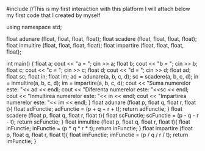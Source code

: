 #include <iostream> //This is my first interaction with this platform I will attach below my first code that I created by myself

using namespace std;

float adunare (float, float, float, float);
float scadere (float, float, float, float);
float inmultire (float, float, float, float);
float impartire (float, float, float, float);

int main()
{
    float a;
    cout << "a = ";
    cin >> a;
    float b;
    cout << "b = ";
    cin >> b;
    float c;
    cout << "c = ";
    cin >> c;
    float d;
    cout << "d = ";
    cin >> d;
    float ad;
    float sc;
    float in;
    float im;
    ad = adunare(a, b, c, d);
    sc = scadere(a, b, c, d);
    in = inmultire(a, b, c, d);
    im = impartire(a, b, c, d);
    cout << "Suma numerelor este: "<< ad << endl;
    cout << "Diferenta numerelor este: "<<sc << endl;
    cout << "Inmultirea numerelor este: "<< in << endl;
    cout << "Impartirea numerelor este: "<< im << endl;
}
float adunare (float p, float q, float r, float t){
    float adFunctie;
    adFunctie = (p + q + r + t);
    return adFunctie;
}
float scadere (float p, float q, float r, float t){
    float scFunctie;
    scFunctie = (p - q - r - t);
    return scFunctie;
}
float inmultire (float p, float q, float r, float t){
    float inFunctie;
    inFunctie = (p * q * r * t);
    return inFunctie;
}
float impartire (float p, float q, float r, float t){
    float imFunctie;
    imFunctie = (p / q / r / t);
    return imFunctie;
}
